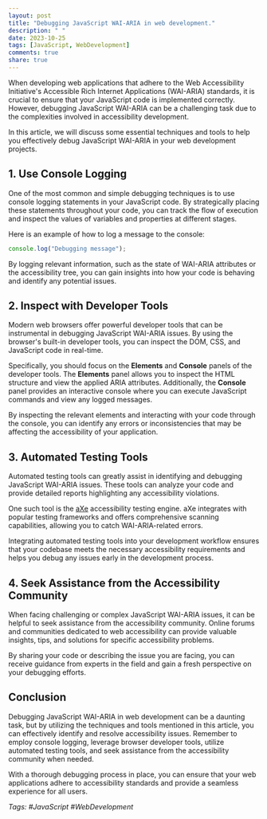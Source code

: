 ```yaml
---
layout: post
title: "Debugging JavaScript WAI-ARIA in web development."
description: " "
date: 2023-10-25
tags: [JavaScript, WebDevelopment]
comments: true
share: true
---
```


When developing web applications that adhere to the Web Accessibility Initiative's Accessible Rich Internet Applications (WAI-ARIA) standards, it is crucial to ensure that your JavaScript code is implemented correctly. However, debugging JavaScript WAI-ARIA can be a challenging task due to the complexities involved in accessibility development.

In this article, we will discuss some essential techniques and tools to help you effectively debug JavaScript WAI-ARIA in your web development projects.

## 1. Use Console Logging

One of the most common and simple debugging techniques is to use console logging statements in your JavaScript code. By strategically placing these statements throughout your code, you can track the flow of execution and inspect the values of variables and properties at different stages.

Here is an example of how to log a message to the console:

```javascript
console.log("Debugging message");
```

By logging relevant information, such as the state of WAI-ARIA attributes or the accessibility tree, you can gain insights into how your code is behaving and identify any potential issues.

## 2. Inspect with Developer Tools

Modern web browsers offer powerful developer tools that can be instrumental in debugging JavaScript WAI-ARIA issues. By using the browser's built-in developer tools, you can inspect the DOM, CSS, and JavaScript code in real-time.

Specifically, you should focus on the **Elements** and **Console** panels of the developer tools. The **Elements** panel allows you to inspect the HTML structure and view the applied ARIA attributes. Additionally, the **Console** panel provides an interactive console where you can execute JavaScript commands and view any logged messages.

By inspecting the relevant elements and interacting with your code through the console, you can identify any errors or inconsistencies that may be affecting the accessibility of your application.

## 3. Automated Testing Tools

Automated testing tools can greatly assist in identifying and debugging JavaScript WAI-ARIA issues. These tools can analyze your code and provide detailed reports highlighting any accessibility violations.

One such tool is the [aXe](https://www.deque.com/axe/) accessibility testing engine. aXe integrates with popular testing frameworks and offers comprehensive scanning capabilities, allowing you to catch WAI-ARIA-related errors.

Integrating automated testing tools into your development workflow ensures that your codebase meets the necessary accessibility requirements and helps you debug any issues early in the development process.

## 4. Seek Assistance from the Accessibility Community

When facing challenging or complex JavaScript WAI-ARIA issues, it can be helpful to seek assistance from the accessibility community. Online forums and communities dedicated to web accessibility can provide valuable insights, tips, and solutions for specific accessibility problems.

By sharing your code or describing the issue you are facing, you can receive guidance from experts in the field and gain a fresh perspective on your debugging efforts.

## Conclusion

Debugging JavaScript WAI-ARIA in web development can be a daunting task, but by utilizing the techniques and tools mentioned in this article, you can effectively identify and resolve accessibility issues. Remember to employ console logging, leverage browser developer tools, utilize automated testing tools, and seek assistance from the accessibility community when needed.

With a thorough debugging process in place, you can ensure that your web applications adhere to accessibility standards and provide a seamless experience for all users.

*Tags: #JavaScript #WebDevelopment*
